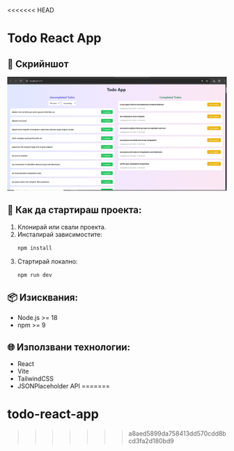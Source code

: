 <<<<<<< HEAD
# Todo React App

## 📸 Скрийншот
![](images/screenshot.PNG)



## 🚀 Как да стартираш проекта:

1. Клонирай или свали проекта.
2. Инсталирай зависимостите:
   ```bash
   npm install
   ```
3. Стартирай локално:
   ```bash
   npm run dev
   ```

## 📦 Изисквания:
- Node.js >= 18
- npm >= 9

## 🌐 Използвани технологии:
- React
- Vite
- TailwindCSS
- JSONPlaceholder API
=======
# todo-react-app
>>>>>>> a8aed5899da758413dd570cdd8bcd3fa2d180bd9
